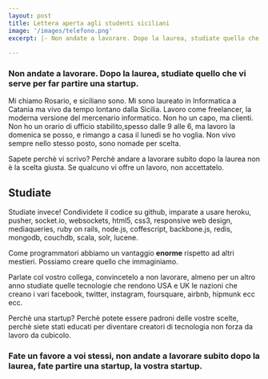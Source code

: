 ```yaml
---
layout: post
title: Lettera aperta agli studenti siciliani
image: '/images/telefono.png'
excerpt: |- Non andate a lavorare. Dopo la laurea, studiate quello che vi serve per far partire una startup.
    
---
```


### Non andate a lavorare. Dopo la laurea, studiate quello che vi serve per far partire una startup.

Mi chiamo Rosario, e siciliano sono. Mi sono laureato in Informatica a Catania ma vivo da tempo lontano dalla Sicilia.
Lavoro come freelancer, la moderna versione del mercenario informatico. Non ho un capo, ma clienti. Non ho un orario di ufficio
stabilito,spesso dalle 9 alle 6, ma lavoro la domenica se posso, e rimango a casa il lunedi se ho voglia. 
Non vivo sempre nello stesso posto, sono nomade per scelta.

Sapete perchè vi scrivo? Perchè andare a lavorare subito dopo la laurea non è la scelta giusta.
Se qualcuno vi offre un lavoro, non accettatelo.

Studiate
--------

Studiate invece! Condividete il codice su github, imparate a usare heroku, pusher, socket.io, websockets, html5, css3, responsive web design, mediaqueries, 
ruby on rails, node.js, coffescript, backbone.js, redis, mongodb, couchdb, scala, solr, lucene.

Come programmatori abbiamo un vantaggio **enorme** rispetto ad altri mestieri. Possiamo creare quello che immaginiamo.

Parlate col vostro collega, convincetelo a non lavorare, almeno per un altro anno studiate quelle 
tecnologie che rendono USA e UK le nazioni che creano i vari facebook, twitter, instagram, foursquare, airbnb,
hipmunk ecc ecc.

Perchè una startup? Perchè potete essere padroni delle vostre scelte, perchè siete stati educati 
per diventare creatori di tecnologia non forza da lavoro da cubicolo.

### Fate un favore a voi stessi, non andate a lavorare subito dopo la laurea, fate partire una startup, la **vostra startup**.

